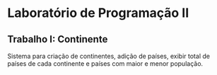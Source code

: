 # Laboratório de Programação II
## Trabalho I: Continente
Sistema para criação de continentes, adição de países, exibir total de países de cada continente e países com maior e menor população.
